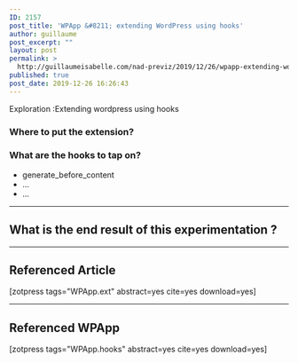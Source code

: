 ```yaml
---
ID: 2157
post_title: 'WPApp &#8211; extending WordPress using hooks'
author: guillaume
post_excerpt: ""
layout: post
permalink: >
  http://guillaumeisabelle.com/nad-previz/2019/12/26/wpapp-extending-wordpress-using-hooks/
published: true
post_date: 2019-12-26 16:26:43
---
```

<!-- wp:paragraph -->

Exploration :Extending wordpress using hooks

<!-- /wp:paragraph -->

<!-- wp:heading {"level":3} -->

### Where to put the extension?

### What are the hooks to tap on?

<!-- /wp:heading -->

<!-- wp:list -->

*   generate_before_content
*   ...
*   ...

<!-- /wp:list -->

<!-- wp:separator -->

<hr class="wp-block-separator" />

<!-- /wp:separator -->

<!-- wp:heading -->

## What is the end result of this experimentation ?

<!-- /wp:heading -->

<!-- wp:separator -->

<hr class="wp-block-separator" />

<!-- /wp:separator -->

<!-- wp:heading -->

## Referenced Article

<!-- /wp:heading -->

<!-- wp:paragraph -->

[zotpress tags="WPApp.ext" abstract=yes cite=yes download=yes]

<!-- /wp:paragraph -->

<!-- wp:separator -->

<hr class="wp-block-separator" />

<!-- /wp:separator -->

<!-- wp:heading -->

## Referenced WPApp

<!-- /wp:heading -->

<!-- wp:paragraph -->

[zotpress tags="WPApp.hooks" abstract=yes cite=yes download=yes]

<!-- /wp:paragraph -->